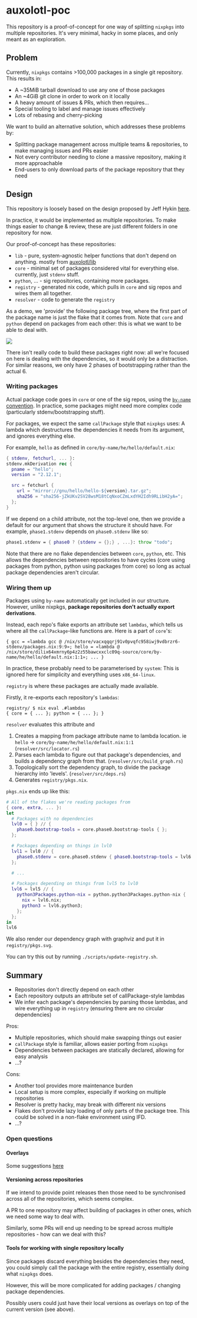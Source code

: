 # auxolotl-poc

This repository is a proof-of-concept for one way of splitting `nixpkgs` into multiple repositories.
It's very minimal, hacky in some places, and only meant as an exploration.

## Problem

Currently, `nixpkgs` contains >100,000 packages in a single git repository. This results in:

  - A ~35MiB tarball download to use any one of those packages
  - An ~4GiB git clone in order to work on it locally
  - A heavy amount of issues & PRs, which then requires...
  - Special tooling to label and manage issues effectively
  - Lots of rebasing and cherry-picking

We want to build an alternative solution, which addresses these problems by:

  - Splitting package management across multiple teams & repositories, to make managing issues and PRs easier
  - Not every contributor needing to clone a massive repository, making it more approachable
  - End-users to only download parts of the package repository that they need

## Design

This repository is loosely based on the design proposed by Jeff Hykin [here](https://forum.aux.computer/t/sig-repos-how-should-they-work/416/34).

In practice, it would be implemented as multiple repositories. To make things easier to change & review, these are just different folders in one repository for now.

Our proof-of-concept has these repositories:

  - `lib` - pure, system-agnostic helper functions that don't depend on anything. mostly from [auxolotl/lib](https://github.com/auxolotl/lib)
  - `core` - minimal set of packages considered vital for everything else. currently, just `stdenv` stuff.
  - `python`, ... - sig repositories, containing more packages.
  - `registry` - generated nix code, which pulls in `core` and sig repos and wires them all together.
  - `resolver` - code to generate the `registry`

As a demo, we 'provide' the following package tree, where the first part of the package name is just the flake that it comes from.
Note that `core` and `python` depend on packages from each other: this is what we want to be able to deal with.

![](registry/pkgs.svg)

There isn't really code to build these packages right now: all we're focused on here is dealing with the dependencies, so it would only be a distraction.
For similar reasons, we only have 2 phases of bootstrapping rather than the actual 6.

### Writing packages

Actual package code goes in `core` or one of the sig repos, using the [`by-name` convention](https://github.com/NixOS/nixpkgs/blob/master/pkgs/by-name/README.md). In practice, some packages might need more complex code (particularly stdenv/bootstrapping stuff).

For packages, we expect the same `callPackage` style that `nixpkgs` uses: A lambda which destructures the dependencies it needs from its argument, and ignores everything else.

For example, `hello` as defined in `core/by-name/he/hello/default.nix`:

```nix
{ stdenv, fetchurl, ... }:
stdenv.mkDerivation rec {
  pname = "hello";
  version = "2.12.1";

  src = fetchurl {
    url = "mirror://gnu/hello/hello-${version}.tar.gz";
    sha256 = "sha256-jZkUKv2SV28wsM18tCqNxoCZmLxdYH2Idh9RLibH2yA=";
  };
}
```

If we depend on a child attribute, not the top-level one, then we provide a default for our argument that shows the structure it should have. For example, `phase1.stdenv` depends on `phase0.stdenv` like so:

```nix
phase1.stdenv = { phase0 ? {stdenv = {};} , ...}: throw "todo";
```

Note that there are no flake dependencies between `core`, `python`, etc.
This allows the dependencies between repositories to have cycles (core using packages from python, python using packages from core) so long as actual package dependencies aren't circular.

### Wiring them up

Packages using `by-name` automatically get included in our structure. However, unlike nixpkgs, **package repositories don't actually export derivations**.

Instead, each repo's flake exports an attribute set `lambdas`, which tells us where all the `callPackage`-like functions are. Here is a part of `core`'s:

```
{ gcc = «lambda gcc @ /nix/store/vacxqqqrj91v0pvqfc958iwj9vdbrzr6-stdenv/packages.nix:9:9»; hello = «lambda @ /nix/store/dilix64xmrny6p4z2z55bawcxxclc09q-source/core/by-name/he/hello/default.nix:1:1»; ... }
```

In practice, these probably need to be parameterised by `system`: This is ignored here for simplicity and everything uses `x86_64-linux`.

`registry` is where these packages are actually made available.

Firstly, it re-exports each repository's `lambdas`:

```
registry/ $ nix eval .#lambdas
{ core = { ... }; python = { ... }; }
```

`resolver` evaluates this attribute and

  1. Creates a mapping from package attribute name to lambda location. ie `hello` -> `core/by-name/he/hello/default.nix:1:1` (`resolver/src/locator.rs`)
  2. Parses each lambda to figure out that package's dependencies, and builds a dependency graph from that. (`resolver/src/build_graph.rs`)
  3. Topologically sort the dependency graph, to divide the package hierarchy into 'levels'. (`resolver/src/deps.rs`)
  4. Generates `registry/pkgs.nix`.

`pkgs.nix` ends up like this:

```nix
# All of the flakes we're reading packages from
{ core, extra, ... }:
let
  # Packages with no dependencies
  lvl0 = { } // {
    phase0.bootstrap-tools = core.phase0.bootstrap-tools { };
  };

  # Packages depending on things in lvl0
  lvl1 = lvl0 // {
    phase0.stdenv = core.phase0.stdenv { phase0.bootstrap-tools = lvl6.phase0.bootstrap-tools; };
  };

  # ...

  # Packages depending on things from lvl5 to lvl0
  lvl6 = lvl5 // {
    python3Packages.python-nix = python.python3Packages.python-nix {
      nix = lvl6.nix;
      python3 = lvl6.python3;
    };
  };
in
lvl6
```

We also render our dependency graph with graphviz and put it in `registry/pkgs.svg`.

You can try this out by running `./scripts/update-registry.sh`.

## Summary

  - Repositories don't directly depend on each other
  - Each repository outputs an attribute set of callPackage-style lambdas
  - We infer each package's dependencies by parsing those lambdas, and wire everything up in `registry` (ensuring there are no circular dependencies)

Pros:

  - Multiple repositories, which should make swapping things out easier
  - `callPackage` style is familiar, allows easier porting from `nixpkgs`
  - Dependencies between packages are statically declared, allowing for easy analysis
  - ...?

Cons:

  - Another tool provides more maintenance burden
  - Local setup is more complex, especially if working on multiple repositories
  - Resolver is pretty hacky, may break with different nix versions
  - Flakes don't provide lazy loading of only parts of the package tree. This could be solved in a non-flake environment using IFD.
  - ...?

### Open questions

#### Overlays

Some suggestions [here](https://forum.aux.computer/t/sig-repos-how-should-they-work/416/58)

#### Versioning across repositories

If we intend to provide point releases then those need to be synchronised across all of the repositories, which seems complex.

A PR to one repository may affect building of packages in other ones, which we need some way to deal with.

Similarly, some PRs will end up needing to be spread across multiple repositories - how can we deal with this?

#### Tools for working with single repository locally

Since packages discard everything besides the dependencies they need, you could simply call the package with the entire registry, essentially doing what `nixpkgs` does.

However, this will be more complicated for adding packages / changing package dependencies.

Possibly users could just have their local versions as overlays on top of the current version (see above).

